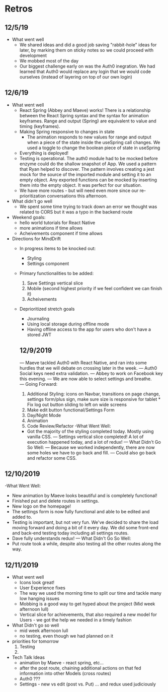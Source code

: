 # Retros

## 12/5/19
- What went well
  - We shared ideas and did a good job saving "rabbit-hole" ideas for later, by marking them on sticky notes so we could proceed with development
  - We mobbed most of the day
  - Our biggest challenge early on was the Auth0 inegration. We had learned that Auth0 would replace any login that we would code ourselves (instead of layering on top of our own login)

## 12/6/19
- What went well
  - React Spring (Abbey and Maeve) works! There is a relationship between the React Spring syntax and the syntax for animation keyframes. Range and output (Spring) are equivalent to value and timing (keyframes).
  - Making Spring responsive to changes in state
    - The animation responds to new values for range and output when a piece of the state inside the useSpring call changes. We used a toggle to change the boolean piece of state in useSpring
  - Everything is deployed!
  - Testing is operational. The auth0 module had to be mocked before enzyme could do the shallow snapshot of App. We used a pattern that Ryan helped to discover. The pattern involves creating a jest mock for the source of the imported module and setting it to an empty object. Any exported functions can be mocked by inserting them into the empty object. It was perfect for our situation.
  - We have more routes - but will need even more since our re-prioritization conversations this afternoon.
- What didn't go well
  - We spent some time trying to track down an error we thought was related to CORS but it was a typo in the backend route
- Weekend goals:
  - hello world tutorials for React Native 
  - more animations if time allows
  - Acheivements component if time allows
- Directions for MindDrift
  - In progress items to be knocked out:
    - Styling 
    - Settings component
  - Primary functionalities to be added:
    1. Save Settings vertical slice
    2. Mobile (second highest priority if we feel confident we can finish it)
    3. Acheivements
  - Deprioritized stretch goals
    - Journaling
    - Using local storage during offline mode
    - Having offline access to the app for users who don't have a stored JWT

    ## 12/9/2019
    — Maeve tackled Auth0 with React Native, and ran into some hurdles that we will debate on crossing later in the week. 
    — Auth0 Social keys need extra validation. 
      — Abbey to work on Facebook key this evening.
    — We are now able to select settings and breathe. 
    — Going Forward:
      1. Additional Styling: icons on Navbar, transitions on page change, settings form/plus sign, make sure size is responsive for tablet
        * Fix log out button sliding to left on wide screens
      2. Make edit button functional/Settings Form
      3. Day/Night Mode
      4. Animation
      5. Code Review/Refactor
    -What Went Well:
      - Got the majority of the styling completed today. Mostly using vanilla CSS.
      — Settings vertical slice completed! A lot of execution happened today, and a lot of redux!
    — What Didn't Go So Well: 
      — Because we worked independently, there are now some holes we have to go back and fill. 
    — Could also go back and refactor some CSS. 

## 12/10/2019
-What Went Well:
  * New animation by Maeve looks beautiful and is completely functional!
  * Finished put and delete routes in settings.
  * New logo on the homepage!
  * The settings form is now fully functional and able to be edited and added to. 
  * Testing is important, but not very fun. We've decided to share the load moving forward and doing a bit of it every day. We did some front-end and back-end testing today including all settings routes. 
  * Dave fully understands redux!
— What Didn't Go So Well: 
  * Put route took a while, despite also testing all the other routes along the way.

## 12/11/2019
- What went well
  - Icons look great!
  - User Experience fixes
  - The way we used the morning time to split our time and tackle many low hanging issues
  - Mobbing is a good way to get hyped about the project (Mid week afternoon lull)
  - Vertical slice for achievements, that also required a new model for Users - we got the help we needed in a timely fashion
- What Didn't go so well
  - mid week afternoon lull
  - no testing, even though we had planned on it
- priorities for tomorrow
  1. Testing
  2. 
- Tech Talk Ideas
  - animation by Maeve - react spring, etc...
  - after the post route, chaining additional actions on that fed information into other Models (cross routes)
  - Auth0 ???
  - Settings - new vs edit (post vs. Put) ... and redux used judiciously

